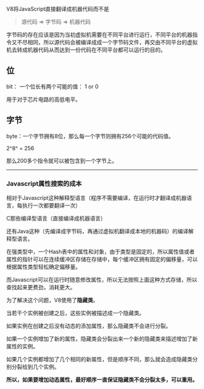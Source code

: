 V8将JavaScript直接翻译成机器代码而不是

> 源代码 => 字节码 => 机器代码



字节码的存在应该是因为当初虚拟机需要在不同平台进行运行，不同平台的机器指令又不尽相同，所以源代码会被编译成成一个字节码文件，再交由不同平台的虚拟机去转成机器代码从而达到一份代码在不同平台都可以运行的目的。

## 位

bit： 一个位长有两个可能的值： 1 or 0

用于对于芯片电路的高低电平。

## 字节

byte：一个字节拥有8位，那么每一个字节则拥有256个可能的代码值。

2^8^ = 256

那么200多个指令就可以被包含到一个字节上。

----

### Javascript属性搜索的成本

相对于Javascript这种解释型语言（程序不需要编译，在运行时才翻译成机器语言，每执行一次都要翻译一次）

C那些编译型语言（直接编译成机器语言）

还有Java这种（先编译成字节码，再通过虚拟机翻译成本地的机器码）的编译解释型语言。

在强类型中，一个Hash表中的属性和对象，由于类型是固定的，所以属性值或者属性的指针可以在连续缓冲区存储在存储中，每个缓冲区拥有固定的偏移量，可以根据属性类型轻松确定偏移量。

而Javascript可以在运行时随意修改属性，所以无法按照上面这种方式存储，所以查找起来更费劲，消耗更大。

为了解决这个问题，V8使用了**隐藏类**。

当若干个实例被创建之后，这些实例被描述成一个隐藏类。

如果实例在创建之后没有动态的添加属性，那么隐藏类不会进行分裂。

如果一个实例增加了新的属性，隐藏类会分裂出来一个新的隐藏类来描述增加了新属性的实例。

如果几个实例都增加了几个相同的新属性，但是顺序不同，那么就会造成隐藏类分别分裂给到几个实例。

**所以，如果要增加动态属性，最好顺序一直保证隐藏类不会分裂太多，可以重用。**


